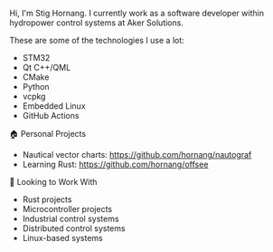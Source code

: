 Hi, I'm Stig Hornang. I currently work as a software developer within hydropower control systems at Aker Solutions.

These are some of the technologies I use a lot:

- STM32
- Qt C++/QML
- CMake
- Python
- vcpkg
- Embedded Linux
- GitHub Actions

🏠 Personal Projects

- Nautical vector charts: https://github.com/hornang/nautograf
- Learning Rust: https://github.com/hornang/offsee

🔮 Looking to Work With

- Rust projects
- Microcontroller projects
- Industrial control systems
- Distributed control systems
- Linux-based systems

